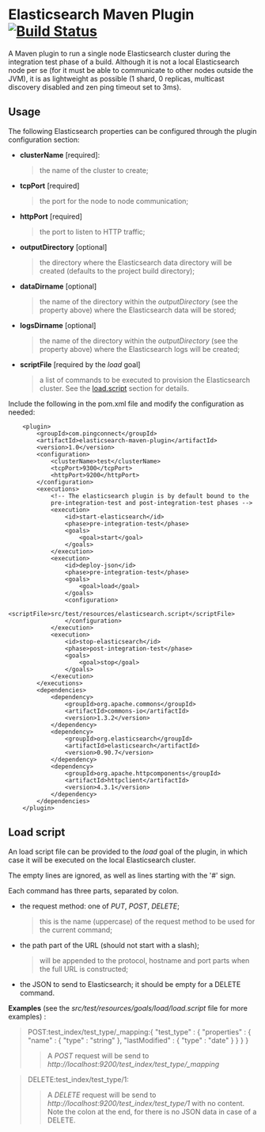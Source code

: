 # Elasticsearch Maven Plugin [![Build Status](https://travis-ci.org/alexcojocaru/elasticsearch-maven-plugin.png?branch=master)](https://travis-ci.org/alexcojocaru/elasticsearch-maven-plugin)

A Maven plugin to run a single node Elasticsearch cluster during the integration test phase of a build.
Although it is not a local Elasticsearch node per se
(for it must be able to communicate to other nodes outside the JVM),
it is as lightweight as possible (1 shard, 0 replicas, multicast discovery disabled and zen ping timeout set to 3ms).

## Usage
The following Elasticsearch properties can be configured through the plugin configuration section:

*   **clusterName** [required]:
    > the name of the cluster to create;

*   **tcpPort** [required]
    > the port for the node to node communication;

*   **httpPort** [required]
    > the port to listen to HTTP traffic;

*   **outputDirectory** [optional]
    > the directory where the Elasticsearch data directory will be created (defaults to the project build directory);

*   **dataDirname** [optional]
    > the name of the directory within the *outputDirectory* (see the property above) where the Elasticsearch data will be stored;

*   **logsDirname** [optional]
    > the name of the directory within the *outputDirectory* (see the property above) where the Elasticsearch logs will be created;

*   **scriptFile** [required by the *load* goal]
    > a list of commands to be executed to provision the Elasticsearch cluster. See the [load.script](#load.script) section for details.

Include the following in the pom.xml file and modify the configuration as needed:

        <plugin>
    	    <groupId>com.pingconnect</groupId>
    	    <artifactId>elasticsearch-maven-plugin</artifactId>
    	    <version>1.0</version>
    	    <configuration>
    			<clusterName>test</clusterName>
    			<tcpPort>9300</tcpPort>
    			<httpPort>9200</httpPort>
    	    </configuration>
    	    <executions>
    	        <!-- The elasticsearch plugin is by default bound to the
    	        pre-integration-test and post-integration-test phases -->
    	        <execution>
    	            <id>start-elasticsearch</id>
    	            <phase>pre-integration-test</phase>
    	            <goals>
    	                <goal>start</goal>
    	            </goals>
    	        </execution>
    	        <execution>
    	            <id>deploy-json</id>
    	            <phase>pre-integration-test</phase>
    	            <goals>
    	                <goal>load</goal>
    	            </goals>
    	            <configuration>
                        <scriptFile>src/test/resources/elasticsearch.script</scriptFile>
    	            </configuration>
    	        </execution>
    	        <execution>
    	            <id>stop-elasticsearch</id>
    	            <phase>post-integration-test</phase>
    	            <goals>
    	                <goal>stop</goal>
    	            </goals>
    	        </execution>
    	    </executions>
    	    <dependencies>
            	<dependency>
        			<groupId>org.apache.commons</groupId>
        			<artifactId>commons-io</artifactId>
        			<version>1.3.2</version>
        		</dependency>
        		<dependency>
        			<groupId>org.elasticsearch</groupId>
        			<artifactId>elasticsearch</artifactId>
        			<version>0.90.7</version>
        		</dependency>
        		<dependency>
        		    <groupId>org.apache.httpcomponents</groupId>
        		    <artifactId>httpclient</artifactId>
        		    <version>4.3.1</version>
        		</dependency>
    	    </dependencies>
    	</plugin>

## <a name="load.script"></a>Load script
An load script file can be provided to the *load* goal of the plugin, in which case it will be executed on the local Elasticsearch cluster.

The empty lines are ignored, as well as lines starting with the '#' sign.

Each command has three parts, separated by colon.

* the request method: one of *PUT*, *POST*, *DELETE*;
    > this is the name (uppercase) of the request method to be used for the current command;

* the path part of the URL (should not start with a slash);
    > will be appended to the protocol, hostname and port parts when the full URL is constructed;

* the JSON to send to Elasticsearch; it should be empty for a DELETE command.


**Examples** (see the *src/test/resources/goals/load/load.script* file for more examples)
:
> POST:test\_index/test\_type/\_mapping:{ "test\_type" : { "properties" : { "name" : { "type" : "string" }, "lastModified" : { "type" : "date" } } } }
>> A *POST* request will be send to *http://localhost:9200/test\_index/test\_type/\_mapping*

> DELETE:test\_index/test\_type/1:
>> A *DELETE* request will be send to *http://localhost:9200/test\_index/test\_type/1* with no content. Note the colon at the end, for there is no JSON data in case of a DELETE.
